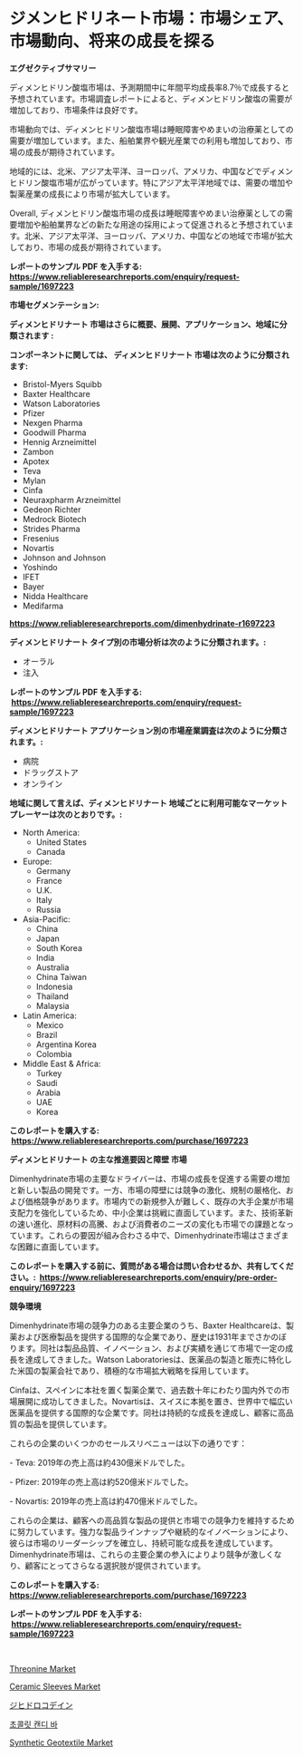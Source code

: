 <p><h1>ジメンヒドリネート市場：市場シェア、市場動向、将来の成長を探る</h1></p><p><strong>エグゼクティブサマリー</strong></p>
<p><p>ディメンヒドリン酸塩市場は、予測期間中に年間平均成長率8.7％で成長すると予想されています。市場調査レポートによると、ディメンヒドリン酸塩の需要が増加しており、市場条件は良好です。</p><p>市場動向では、ディメンヒドリン酸塩市場は睡眠障害やめまいの治療薬としての需要が増加しています。また、船舶業界や観光産業での利用も増加しており、市場の成長が期待されています。</p><p>地域的には、北米、アジア太平洋、ヨーロッパ、アメリカ、中国などでディメンヒドリン酸塩市場が広がっています。特にアジア太平洋地域では、需要の増加や製薬産業の成長により市場が拡大しています。</p><p>Overall, ディメンヒドリン酸塩市場の成長は睡眠障害やめまい治療薬としての需要増加や船舶業界などの新たな用途の採用によって促進されると予想されています。北米、アジア太平洋、ヨーロッパ、アメリカ、中国などの地域で市場が拡大しており、市場の成長が期待されています。</p></p>
<p><strong>レポートのサンプル PDF を入手する: <a href="https://www.reliableresearchreports.com/enquiry/request-sample/1697223">https://www.reliableresearchreports.com/enquiry/request-sample/1697223</a></strong></p>
<p><strong>市場セグメンテーション:</strong></p>
<p><strong> ディメンヒドリナート 市場はさらに概要、展開、アプリケーション、地域に分類されます :</strong></p>
<p><strong>コンポーネントに関しては、 ディメンヒドリナート 市場は次のように分類されます: &nbsp;</strong></p>
<p><ul><li>Bristol-Myers Squibb</li><li>Baxter Healthcare</li><li>Watson Laboratories</li><li>Pfizer</li><li>Nexgen Pharma</li><li>Goodwill Pharma</li><li>Hennig Arzneimittel</li><li>Zambon</li><li>Apotex</li><li>Teva</li><li>Mylan</li><li>Cinfa</li><li>Neuraxpharm Arzneimittel</li><li>Gedeon Richter</li><li>Medrock Biotech</li><li>Strides Pharma</li><li>Fresenius</li><li>Novartis</li><li>Johnson and Johnson</li><li>Yoshindo</li><li>IFET</li><li>Bayer</li><li>Nidda Healthcare</li><li>Medifarma</li></ul></p>
<p><strong><a href="https://www.reliableresearchreports.com/dimenhydrinate-r1697223">https://www.reliableresearchreports.com/dimenhydrinate-r1697223</a></strong></p>
<p><strong> ディメンヒドリナート タイプ別の市場分析は次のように分類されます。:</strong></p>
<p><ul><li>オーラル</li><li>注入</li></ul></p>
<p><strong>レポートのサンプル PDF を入手する: &nbsp;<a href="https://www.reliableresearchreports.com/enquiry/request-sample/1697223">https://www.reliableresearchreports.com/enquiry/request-sample/1697223</a></strong></p>
<p><strong> ディメンヒドリナート アプリケーション別の市場産業調査は次のように分類されます。:</strong></p>
<p><ul><li>病院</li><li>ドラッグストア</li><li>オンライン</li></ul></p>
<p><strong>地域に関して言えば、ディメンヒドリナート 地域ごとに利用可能なマーケットプレーヤーは次のとおりです。:</strong></p>
<p><ul>
    <li>
        North America:
        <ul>
            <li>United States</li>
            <li>Canada</li>
        </ul>
    </li>
    <li>
        Europe:
        <ul>
            <li>Germany</li>
            <li>France</li>
            <li>U.K.</li>
            <li>Italy</li>
            <li>Russia</li>
        </ul>
    </li>
    <li>
        Asia-Pacific:
        <ul>
            <li>China</li>
            <li>Japan</li>
            <li>South Korea</li>
            <li>India</li>
            <li>Australia</li>
            <li>China Taiwan</li>
            <li>Indonesia</li>
            <li>Thailand</li>
            <li>Malaysia</li>
        </ul>
    </li>
    <li>
        Latin America:
        <ul>
            <li>Mexico</li>
            <li>Brazil</li>
            <li>Argentina Korea</li>
            <li>Colombia</li>
        </ul>
    </li>
    <li>
        Middle East & Africa:
        <ul>
            <li>Turkey</li>
            <li>Saudi</li>
            <li>Arabia</li>
            <li>UAE</li>
            <li>Korea</li>
        </ul>
    </li>
    </ul></p>
<p><strong>このレポートを購入する: &nbsp;<a href="https://www.reliableresearchreports.com/purchase/1697223">https://www.reliableresearchreports.com/purchase/1697223</a></strong></p>
<p><strong>ディメンヒドリナート の主な推進要因と障壁 市場</strong></p>
<p><p>Dimenhydrinate市場の主要なドライバーは、市場の成長を促進する需要の増加と新しい製品の開発です。一方、市場の障壁には競争の激化、規制の厳格化、および価格競争があります。市場内での新規参入が難しく、既存の大手企業が市場支配力を強化しているため、中小企業は挑戦に直面しています。また、技術革新の速い進化、原材料の高騰、および消費者のニーズの変化も市場での課題となっています。これらの要因が組み合わさる中で、Dimenhydrinate市場はさまざまな困難に直面しています。</p></p>
<p><strong>このレポートを購入する前に、質問がある場合は問い合わせるか、共有してください。:&nbsp; <a href="https://www.reliableresearchreports.com/enquiry/pre-order-enquiry/1697223">https://www.reliableresearchreports.com/enquiry/pre-order-enquiry/1697223</a></strong></p>
<p><strong>競争環境</strong></p>
<p><p>Dimenhydrinate市場の競争力のある主要企業のうち、Baxter Healthcareは、製薬および医療製品を提供する国際的な企業であり、歴史は1931年までさかのぼります。同社は製品品質、イノベーション、および実績を通じて市場で一定の成長を達成してきました。Watson Laboratoriesは、医薬品の製造と販売に特化した米国の製薬会社であり、積極的な市場拡大戦略を採用しています。</p><p>Cinfaは、スペインに本社を置く製薬企業で、過去数十年にわたり国内外での市場展開に成功してきました。Novartisは、スイスに本拠を置き、世界中で幅広い医薬品を提供する国際的な企業です。同社は持続的な成長を達成し、顧客に高品質の製品を提供しています。</p><p>これらの企業のいくつかのセールスリベニューは以下の通りです：</p><p>- Teva: 2019年の売上高は約430億米ドルでした。</p><p>- Pfizer: 2019年の売上高は約520億米ドルでした。</p><p>- Novartis: 2019年の売上高は約470億米ドルでした。</p><p>これらの企業は、顧客への高品質な製品の提供と市場での競争力を維持するために努力しています。強力な製品ラインナップや継続的なイノベーションにより、彼らは市場のリーダーシップを確立し、持続可能な成長を達成しています。Dimenhydrinate市場は、これらの主要企業の参入によりより競争が激しくなり、顧客にとってさらなる選択肢が提供されています。</p></p>
<p><strong>このレポートを購入する: &nbsp; <a href="https://www.reliableresearchreports.com/purchase/1697223">https://www.reliableresearchreports.com/purchase/1697223</a></strong></p>
<p><strong>レポートのサンプル PDF を入手する: &nbsp;<a href="https://www.reliableresearchreports.com/enquiry/request-sample/1697223">https://www.reliableresearchreports.com/enquiry/request-sample/1697223</a></strong><strong></strong></p>
<p>&nbsp;</p>
<p><p><a href="https://issuu.com/reportprime-2/docs/threonine-market-size-2030.pptx">Threonine Market</a></p><p><a href="https://github.com/julyju69/Market-Research-Report-List-2/blob/main/ceramic-sleeves-market.md">Ceramic Sleeves Market</a></p><p><a href="https://github.com/CloydAbbott2023/Market-Research-Report-List-1/blob/main/778790520206.md">ジヒドロコデイン</a></p><p><a href="https://github.com/Howaoole34545/Market-Research-Report-List-1/blob/main/256975318446.md">초콜릿 캔디 바</a></p><p><a href="https://spotless-saver-8fd.notion.site/Synthetic-Geotextile-Market-Growth-Market-Trends-COVID-19-Impact-and-Forecasts-for-period-from-20-30fb4b63a88043a7ba7519250e2b5eac">Synthetic Geotextile Market</a></p></p>